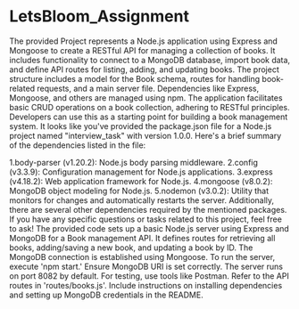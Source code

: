 # LetsBloom_Assignment

The provided Project represents a Node.js application using Express and Mongoose to create a RESTful API for managing a collection of books. It includes functionality to connect to a MongoDB database, import book data, and define API routes for listing, adding, and updating books. The project structure includes a model for the Book schema, routes for handling book-related requests, and a main server file. Dependencies like Express, Mongoose, and others are managed using npm. The application facilitates basic CRUD operations on a book collection, adhering to RESTful principles. Developers can use this as a starting point for building a book management system.
It looks like you've provided the package.json file for a Node.js project named "interview_task" with version 1.0.0. Here's a brief summary of the dependencies listed in the file:

1.body-parser (v1.20.2): Node.js body parsing middleware.
2.config (v3.3.9): Configuration management for Node.js applications.
3.express (v4.18.2): Web application framework for Node.js.
4.mongoose (v8.0.2): MongoDB object modeling for Node.js.
5.nodemon (v3.0.2): Utility that monitors for changes and automatically restarts the server.
Additionally, there are several other dependencies required by the mentioned packages. If you have any specific questions or tasks related to this project, feel free to ask!
The provided code sets up a basic Node.js server using Express and MongoDB for a Book management API. It defines routes for retrieving all books, adding/saving a new book, and updating a book by ID. The MongoDB connection is established using Mongoose. To run the server, execute 'npm start.' Ensure MongoDB URI is set correctly. The server runs on port 8082 by default. For testing, use tools like Postman. Refer to the API routes in 'routes/books.js'. Include instructions on installing dependencies and setting up MongoDB credentials in the README.
